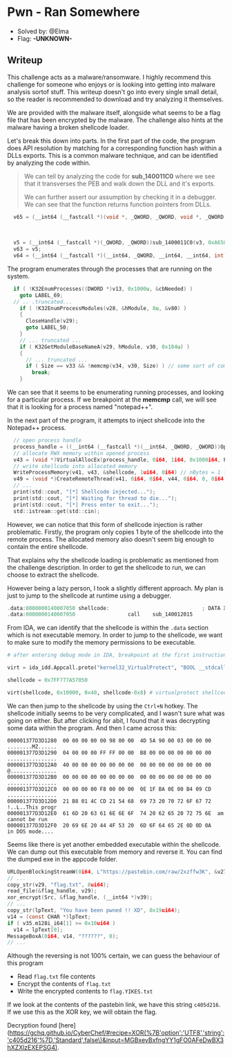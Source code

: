 # Pwn - Ran Somewhere
- Solved by: @Elma
- Flag: **-UNKNOWN-**

## Writeup

This challenge acts as a malware/ransomware. I highly recommend this challenge for someone who enjoys or is looking into getting into malware analysis sortof stuff. This writeup doesn't go into every single small detail, so the reader is recommended to download and try analyzing it themselves.

We are provided with the malware itself, alongside what seems to be a flag file that has been encrypted by the malware. The challenge also hints at the malware having a broken shellcode loader.

Let's break this down into parts. In the first part of the code, the program does API resolution by matching for a corresponding function hash within a DLLs exports. This is a common malware technique, and can be identified by analyzing the code within.

> We can tell by analyzing the code for **sub_140011C0** where we see that it transverses the PEB and walk down the DLL and it's exports.
>
> We can further assert our assumption by checking it in a debugger. We can see that the function returns function pointers from DLLs.

```c
  v65 = (__int64 (__fastcall *)(void *, _QWORD, _QWORD, void *, _QWORD, _DWORD, _QWORD))sub_1400011C0(
                                                                                          argc,
                                                                                          2794307353i64,
                                                                                          envp);
  v5 = (__int64 (__fastcall *)(_QWORD, _QWORD))sub_1400011C0(v3, 0xA650376Bi64, v4);
  v63 = v5;
  v64 = (__int64 (__fastcall *)(__int64, _QWORD, __int64, __int64, int))sub_1400011C0(v6, 0xECFC793i64, v7);
```

The program enumerates through the processes that are running on the system.

```c
  if ( !K32EnumProcesses((DWORD *)v13, 0x1000u, &cbNeeded) )
    goto LABEL_69;
  // .. .truncated...
    if ( !K32EnumProcessModules(v28, &hModule, 8u, &v80) )
    {
      CloseHandle(v29);
      goto LABEL_50;
    }
    // ... truncated ...
    if ( K32GetModuleBaseNameA(v29, hModule, v30, 0x104u) )
    {
      // ... truncated ...
      if ( Size == v33 && !memcmp(v34, v30, Size) ) // some sort of comparison of process names
        break;
    }
```

We can see that it seems to be enumerating running processes, and looking for a particular process. If we breakpoint at the **memcmp** call, we will see that it is looking for a process named "notepad++".

In the next part of the program, it attempts to inject shellcode into the Notepad++ process.

```c
  // open process handle
  process_handle = ((__int64 (__fastcall *)(__int64, _QWORD, _QWORD))OpenProcess)(0x1FFFFFi64, 0i64, v38);
  // allocate RWX memory within opened process
  v43 = (void *)VirtualAllocEx(process_handle, 0i64, 1i64, 0x1000i64, PAGE_EXECUTE_READWRITE);
  // write shellcode into allocated memory
  WriteProcessMemory(v41, v43, &shellcode, 1ui64, 0i64) // nBytes = 1 ?!?!?
  v49 = (void *)CreateRemoteThread(v41, 0i64, 0i64, v44, 0i64, 0, 0i64); // execute shellcode in remote process
  // ...
  print(std::cout, "[*] Shellcode injected...");
  print(std::cout, "[*] Waiting for thread to die...");
  print(std::cout, "[*] Press enter to exit...");
  std::istream::get(std::cin);
```

However, we can notice that this form of shellcode injection is rather problematic. Firstly, the program only copies 1 byte of the shellcode into the remote process. The allocated memory also doesn't seem big enough to contain the entire shellcode.

That explains why the shellcode loading is problematic as mentioned from the challenge description. In order to get the shellcode to run, we can choose to extract the shellcode.

However being a lazy person, I took a slightly different approach. My plan is just to jump to the shellcode at runtime using a debugger.

```c
.data:0000000140007050 shellcode:                              ; DATA XREF: main+589↑o
.data:0000000140007050                 call    sub_140012015
```

From IDA, we can identify that the shellcode is within the `.data` section which is not executable memory. In order to jump to the shellcode, we want to make sure to modify the memory permissions to be executable.

```py
# after entering debug mode in IDA, breakpoint at the first instruction in main

virt = ida_idd.Appcall.proto("kernel32_VirtualProtect", "BOOL __stdcall VirtualProtect(LPVOID addr, DWORD sz, DWORD newprot, PDWORD oldprot);")

shellcode = 0x7FF777A57050

virt(shellcode, 0x10000, 0x40, shellcode-0x8) # virtualprotect shellcode into RWX memory
```

We can then jump to the shellcode by using the `Ctrl+N` hotkey. The shellcode initially seems to be very complicated, and I wasn't sure what was going on either. But after clicking for abit, I found that it was decrypting some data within the program. And then I came across this:

```
000001377D3D1280  00 00 00 00 00 98 00 00  4D 5A 90 00 03 00 00 00  ........MZ......
000001377D3D1290  04 00 00 00 FF FF 00 00  B8 00 00 00 00 00 00 00  ................
000001377D3D12A0  40 00 00 00 00 00 00 00  00 00 00 00 00 00 00 00  @...............
000001377D3D12B0  00 00 00 00 00 00 00 00  00 00 00 00 00 00 00 00  ................
000001377D3D12C0  00 00 00 00 F8 00 00 00  0E 1F BA 0E 00 B4 09 CD  ................
000001377D3D12D0  21 B8 01 4C CD 21 54 68  69 73 20 70 72 6F 67 72  !..L..This progr
000001377D3D12E0  61 6D 20 63 61 6E 6E 6F  74 20 62 65 20 72 75 6E  am cannot be run
000001377D3D12F0  20 69 6E 20 44 4F 53 20  6D 6F 64 65 2E 0D 0D 0A   in DOS mode....
```

Seems like there is yet another embedded executable within the shellcode. We can dump out this executable from memory and reverse it. You can find the dumped exe in the appcode folder.

```c
URLOpenBlockingStreamW(0i64, L"https://pastebin.com/raw/2xzffw3K", &v27, 0, 0i64);
// ...
copy_str(v29, "flag.txt", 8ui64);
read_file(&flag_handle, v29);
xor_encrypt(Src, &flag_handle, (__int64 *)v39);
// ...
copy_str(lpText, "You have been pwned !! XD", 0x19ui64);
v14 = (const CHAR *)lpText;
if ( v35.m128i_i64[1] >= 0x10ui64 )
  v14 = lpText[0];
MessageBoxA(0i64, v14, "??????", 0);
// ...
```

Although the reversing is not 100% certain, we can guess the behaviour of this program

- Read `flag.txt` file contents
- Encrypt the contents of `flag.txt`
- Write the encrypted contents to `flag.YIKES.txt`

If we look at the contents of the pastebin link, we have this string `c405d216`. If we use this as the XOR key, we will obtain the flag.

Decryption found [here](https://gchq.github.io/CyberChef/#recipe=XOR(%7B'option':'UTF8','string':'c405d216'%7D,'Standard',false\)&input=MGBxeyBxfngYY1gFO0AFeDwBX3hXZXlzEXEPSG4).
